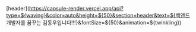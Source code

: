 [header](https://capsule-render.vercel.app/api?type=${waving}&color=auto&height=${50}&section=header&text=${백엔드 개발자를 꿈꾸는 김동우입니다!!!}&fontSize=${50}&animation=${twinkling})

